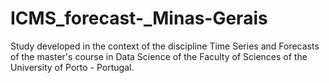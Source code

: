 # ICMS_forecast-_Minas-Gerais
Study developed in the context of the discipline Time Series and Forecasts of the master's course in Data Science of the Faculty of Sciences of the University of Porto - Portugal.
